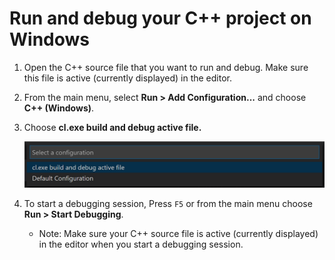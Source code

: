 # Run and debug your C++ project on Windows

1. Open the C++ source file that you want to run and debug. Make sure this file is active (currently displayed) in the editor.

2. From the main menu, select **Run > Add Configuration...** and choose **C++ (Windows)**.

3. Choose **cl.exe build and debug active file.**

    ![Dropdown showing C++ debug configurations for MSVC on Windows](msvc-build-and-debug-active-file.png)

4. To start a debugging session, Press `F5` or from the main menu choose **Run > Start Debugging**.

    - Note: Make sure your C++ source file is active (currently displayed) in the editor when you start a debugging session.